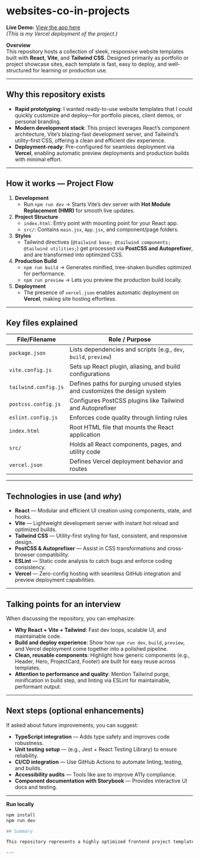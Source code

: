 # websites-co-in-projects

**Live Demo:** [View the app here](https://drag-and-drop-dun.vercel.app)  
*(This is my Vercel deployment of the project.)*

**Overview**  
This repository hosts a collection of sleek, responsive website templates built with **React**, **Vite**, and **Tailwind CSS**. Designed primarily as portfolio or project showcase sites, each template is fast, easy to deploy, and well-structured for learning or production use.

---

##  Why this repository exists

- **Rapid prototyping**: I wanted ready-to-use website templates that I could quickly customize and deploy—for portfolio pieces, client demos, or personal branding.
- **Modern development stack**: This project leverages React’s component architecture, Vite’s blazing-fast development server, and Tailwind’s utility-first CSS, offering a clean and efficient dev experience.
- **Deployment-ready**: Pre-configured for seamless deployment via **Vercel**, enabling automatic preview deployments and production builds with minimal effort.

---

##  How it works — Project Flow

1. **Development**  
   - Run `npm run dev` → Starts Vite’s dev server with **Hot Module Replacement (HMR)** for smooth live updates.
2. **Project Structure**  
   - `index.html`: Entry point with mounting point for your React app.  
   - `src/`: Contains `main.jsx`, `App.jsx`, and component/page folders.
3. **Styles**  
   - Tailwind directives (`@tailwind base; @tailwind components; @tailwind utilities;`) get processed via **PostCSS and Autoprefixer**, and are transformed into optimized CSS.
4. **Production Build**  
   - `npm run build` → Generates minified, tree-shaken bundles optimized for performance.
   - `npm run preview` → Lets you preview the production build locally.
5. **Deployment**  
   - The presence of `vercel.json` enables automatic deployment on **Vercel**, making site hosting effortless.

---

##  Key files explained

| File/Filename          | Role / Purpose |
|------------------------|----------------|
| `package.json`         | Lists dependencies and scripts (e.g., `dev`, `build`, `preview`) |
| `vite.config.js`       | Sets up React plugin, aliasing, and build configurations |
| `tailwind.config.js`   | Defines paths for purging unused styles and customizes the design system |
| `postcss.config.js`    | Configures PostCSS plugins like Tailwind and Autoprefixer |
| `eslint.config.js`     | Enforces code quality through linting rules |
| `index.html`           | Root HTML file that mounts the React application |
| `src/`                 | Holds all React components, pages, and utility code |
| `vercel.json`          | Defines Vercel deployment behavior and routes |

---

##  Technologies in use (and *why*)

- **React** — Modular and efficient UI creation using components, state, and hooks.
- **Vite** — Lightweight development server with instant hot reload and optimized builds.
- **Tailwind CSS** — Utility-first styling for fast, consistent, and responsive design.
- **PostCSS & Autoprefixer** — Assist in CSS transformations and cross-browser compatibility.
- **ESLint** — Static code analysis to catch bugs and enforce coding consistency.
- **Vercel** — Zero-config hosting with seamless GitHub integration and preview deployment capabilities.

---

##  Talking points for an interview

When discussing the repository, you can emphasize:

- **Why React + Vite + Tailwind**: Fast dev loops, scalable UI, and maintainable code.
- **Build and deploy experience**: Show how `npm run dev`, `build`, `preview`, and Vercel deployment come together into a polished pipeline.
- **Clean, reusable components**: Highlight how generic components (e.g., Header, Hero, ProjectCard, Footer) are built for easy reuse across templates.
- **Attention to performance and quality**: Mention Tailwind purge, minification in build step, and linting via ESLint for maintainable, performant output.

---

##  Next steps (optional enhancements)

If asked about future improvements, you can suggest:

- **TypeScript integration** — Adds type safety and improves code robustness.
- **Unit testing setup** — (e.g., Jest + React Testing Library) to ensure reliability.
- **CI/CD integration** — Use GitHub Actions to automate linting, testing, and builds.
- **Accessibility audits** — Tools like axe to improve A11y compliance.
- **Component documentation with Storybook** — Provides interactive UI docs and testing.

---

**Run locally**  
   ```bash
   npm install
   npm run dev

## Summary

This repository represents a highly optimized frontend project template: built with **React**, **Vite**, and **Tailwind**, maintained with **ESLint**, and deployed effortlessly via **Vercel**. It’s structured for speed, performance, and readability, making it an excellent talking point for your technical interviews.

---

